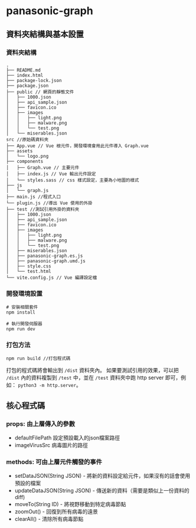 # panasonic-graph

## 資料夾結構與基本設置
### 資料夾結構
```
.
├── README.md
├── index.html
├── package-lock.json
├── package.json
├── public // 網頁的靜態文件
│   ├── 1000.json
│   ├── api_sample.json
│   ├── favicon.ico
│   ├── images
│   │   ├── light.png
│   │   ├── malware.png
│   │   └── test.png
│   └── miserables.json
src //原始碼資料夾
├── App.vue // Vue 根元件，開發環境會用此元件導入 Graph.vue
├── assets
│   └── logo.png
├── components
│   ├── Graph.vue // 主要元件
│   ├── index.js // Vue 輸出元件設定
│   └── styles.sass // css 樣式設定，主要為小地圖的樣式
├── js
│   └── graph.js
├── main.js //程式入口
└── plugin.js //導出 Vue 使用的外掛
├── test //測試引用外掛的資料夾
│   ├── 1000.json
│   ├── api_sample.json
│   ├── favicon.ico
│   ├── images
│   │   ├── light.png
│   │   ├── malware.png
│   │   └── test.png
│   ├── miserables.json
│   ├── panasonic-graph.es.js
│   ├── panasonic-graph.umd.js
│   ├── style.css
│   └── test.html
└── vite.config.js // Vue 編譯設定檔
```
### 開發環境設置
```
# 安裝相關套件
npm install

# 執行開發伺服器
npm run dev
```
### 打包方法

`npm run build //打包程式碼` 

打包的程式碼將會輸出到 `/dist` 資料夾內。
如果要測試引用的效果，可以把 `/dist` 內的資料複製到 `/test` 中，並在 `/test` 資料夾中跑 http server 即可，例如： `python3 -m http.server`。

## 核心程式碼
### props: 由上層傳入的參數
- defaultFilePath 設定預設載入的json檔案路徑
- imageVirusSrc 病毒圖片的路徑
### methods: 可由上層元件觸發的事件
- setDataJSON(String JSON)  - 將新的資料設定給元件，如果沒有的話會使用預設的檔案
- updateDataJSON(String JSON) - 傳送新的資料（需要是類似上一份資料的diff)
- moveTo(String ID) - 將視野移動到特定病毒節點
- zoomOut() - 回復到所有病毒的遠景
- clearAll() - 清除所有病毒節點
